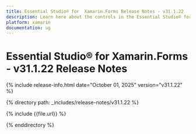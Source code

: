 ```yaml
---
title: Essential Studio® for  Xamarin.Forms Release Notes - v31.1.22
description: Learn here about the controls in the Essential Studio® for  Xamarin.Forms Weekly Nuget Release - Release Notes - v31.1.22
platform: xamarin
documentation: ug
---
```


# Essential Studio® for  Xamarin.Forms - v31.1.22 Release Notes

{% include release-info.html date="October 01, 2025"  version="v31.1.22" %}

{% directory path: _includes/release-notes/v31.1.22 %}

{% include {{file.url}} %}

{% enddirectory %}
